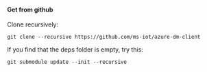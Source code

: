 #### Get from github
Clone recursively:

    git clone --recursive https://github.com/ms-iot/azure-dm-client

If you find that the deps folder is empty, try this:

    git submodule update --init --recursive
